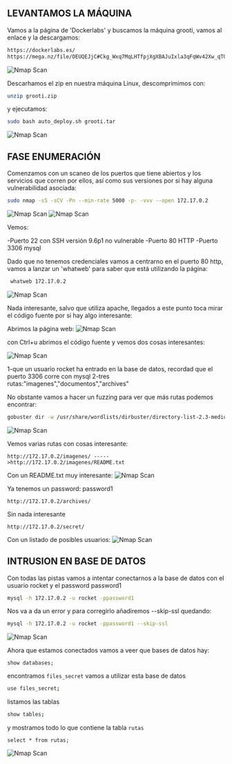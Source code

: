 ## LEVANTAMOS LA MÁQUINA

Vamos a la página de 'Dockerlabs' y buscamos la máquina grooti, vamos al enlace y la descargamos:
```bash
https://dockerlabs.es/
https://mega.nz/file/OEUQEJjC#Ckg_Wxq7MqLHTfpjXgXBAJuIxla3qFqWv42Xw_qTQYA
```
![Nmap Scan](/images/grooti/grooti1.png)



Descarhamos el zip en nuestra máquina Linux, descomprimimos con:
```bash
unzip grooti.zip
```
y ejecutamos:

```bash
sudo bash auto_deploy.sh grooti.tar
```
![Nmap Scan](images/grooti/grroti2.png)

## FASE ENUMERACIÓN

Comenzamos con un scaneo de los puertos que tiene abiertos y los servicios que corren por ellos, así como sus versiones por si hay alguna vulnerabilidad asociada:

```bash
sudo nmap -sS -sCV -Pn --min-rate 5000 -p- -vvv --open 172.17.0.2
```
![Nmap Scan](images/grooti/grooti3.png)
![Nmap Scan](images/grooti/grooti4.png)

Vemos:

  -Puerto 22 con SSH versión 9.6p1 no vulnerable
  -Puerto 80 HTTP
  -Puerto 3306 mysql

Dado que no tenemos credenciales vamos a centrarno en el puerto 80 http, vamos a lanzar un 'whatweb' para saber que está utilizando la página:

```bash
 whatweb 172.17.0.2
```

![Nmap Scan](images/grooti/grooti5.png)


Nada interesante, salvo que utiliza apache, llegados a este punto toca mirar el código fuente por si hay algo interesante:

Abrimos la página web:
![Nmap Scan](images/grooti/grooti6.png)

con Ctrl+u abrimos el código fuente y vemos dos cosas interesantes:

![Nmap Scan](images/grooti/grooti7.png)

1-que un usuario rocket ha entrado en la base de datos, recordad que el puerto 3306 corre con mysql
2-tres rutas:"imagenes","documentos","archives"

No obstante vamos a hacer un fuzzing para ver que más rutas podemos encontrar:

```bash
gobuster dir -w /usr/share/wordlists/dirbuster/directory-list-2.3-medium.txt -u 'http://172.17.0.2/' -x html,php,txt,bak,env,cgi,
```
![Nmap Scan](images/grooti/grooti8.png)

Vemos varias rutas con cosas interesante:
```
http://172.17.0.2/imagenes/ ----->http://172.17.0.2/imagenes/README.txt
```

Con un README.txt muy interesante:
![Nmap Scan](images/grooti/grooti9.png)

Ya tenemos un password: password1

```
http://172.17.0.2/archives/
```
Sin nada interesante


```
http://172.17.0.2/secret/
```
Con un listado de posibles usuarios:
![Nmap Scan](images/grooti/grooti10.png)

## INTRUSION EN BASE DE DATOS

Con todas las pistas vamos a intentar conectarnos a la base de datos con el usuario rocket y el password password1

```bash
mysql -h 172.17.0.2 -u rocket -ppassword1
```
Nos va a da un error y para corregirlo añadiremos --skip-ssl  quedando:
```bash
mysql -h 172.17.0.2 -u rocket -ppassword1 --skip-ssl
```
![Nmap Scan](images/grooti/grooti11.png)

Ahora que estamos conectados vamos a veer que bases de datos hay:
```
show databases;
```
encontramos `files_secret` vamos a utilizar esta base de datos

```bash
use files_secret;
```
listamos las tablas
```bash
show tables;
```
y mostramos todo lo que contiene la tabla `rutas`
```
select * from rutas;
```
![Nmap Scan](images/grooti/grooti12.png)

  
